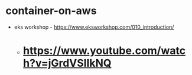 # container-on-aws


* eks workshop - https://www.eksworkshop.com/010_introduction/

  - # https://www.youtube.com/watch?v=jGrdVSlIkNQ
